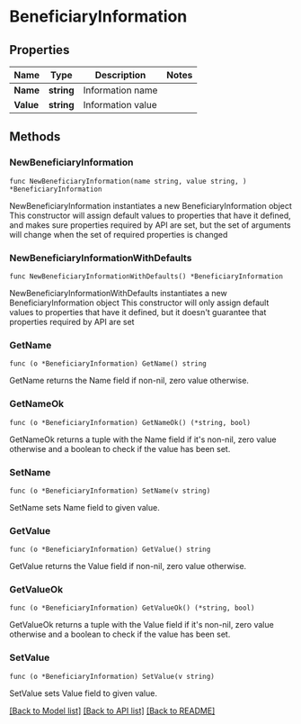# BeneficiaryInformation

## Properties

Name | Type | Description | Notes
------------ | ------------- | ------------- | -------------
**Name** | **string** | Information name | 
**Value** | **string** | Information value | 

## Methods

### NewBeneficiaryInformation

`func NewBeneficiaryInformation(name string, value string, ) *BeneficiaryInformation`

NewBeneficiaryInformation instantiates a new BeneficiaryInformation object
This constructor will assign default values to properties that have it defined,
and makes sure properties required by API are set, but the set of arguments
will change when the set of required properties is changed

### NewBeneficiaryInformationWithDefaults

`func NewBeneficiaryInformationWithDefaults() *BeneficiaryInformation`

NewBeneficiaryInformationWithDefaults instantiates a new BeneficiaryInformation object
This constructor will only assign default values to properties that have it defined,
but it doesn't guarantee that properties required by API are set

### GetName

`func (o *BeneficiaryInformation) GetName() string`

GetName returns the Name field if non-nil, zero value otherwise.

### GetNameOk

`func (o *BeneficiaryInformation) GetNameOk() (*string, bool)`

GetNameOk returns a tuple with the Name field if it's non-nil, zero value otherwise
and a boolean to check if the value has been set.

### SetName

`func (o *BeneficiaryInformation) SetName(v string)`

SetName sets Name field to given value.


### GetValue

`func (o *BeneficiaryInformation) GetValue() string`

GetValue returns the Value field if non-nil, zero value otherwise.

### GetValueOk

`func (o *BeneficiaryInformation) GetValueOk() (*string, bool)`

GetValueOk returns a tuple with the Value field if it's non-nil, zero value otherwise
and a boolean to check if the value has been set.

### SetValue

`func (o *BeneficiaryInformation) SetValue(v string)`

SetValue sets Value field to given value.



[[Back to Model list]](../README.md#documentation-for-models) [[Back to API list]](../README.md#documentation-for-api-endpoints) [[Back to README]](../README.md)


